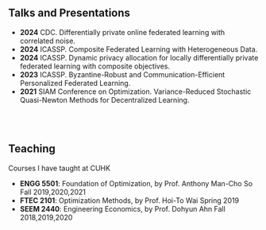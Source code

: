 <h2 class="category">Talks and Presentations</h2>

- **2024** CDC. Differentially private online federated learning with correlated noise. 
- **2024** ICASSP. Composite Federated Learning with Heterogeneous Data.  
- **2024** ICASSP. Dynamic privacy allocation for locally differentially private federated learning with composite objectives.  
- **2023** ICASSP. Byzantine-Robust and Communication-Efficient Personalized Federated Learning.     
- **2021** SIAM Conference on Optimization. Variance-Reduced Stochastic Quasi-Newton Methods for Decentralized Learning.

<br><br>
<h2 class="category">Teaching</h2>

Courses I have taught at CUHK  
- **ENGG 5501**: Foundation of Optimization, by Prof. Anthony Man-Cho So  Fall 2019,2020,2021
- **FTEC 2101**: Optimization Methods, by Prof. Hoi-To Wai  Spring 2019 
- **SEEM 2440**: Engineering Economics, by Prof. Dohyun Ahn  Fall 2018,2019,2020